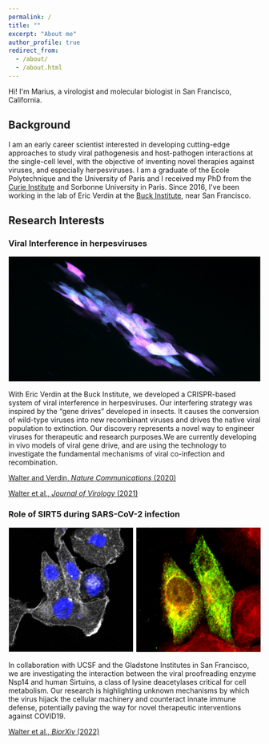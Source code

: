 ```yaml
---
permalink: /
title: ""
excerpt: "About me"
author_profile: true
redirect_from:
  - /about/
  - /about.html
---
```

Hi! I'm Marius, a virologist and molecular biologist in San Francisco, California.

## Background
I am an early career scientist interested in developing cutting-edge approaches to study viral pathogenesis and host-pathogen interactions at the single-cell level, with the objective of inventing novel therapies against viruses, and especially herpesviruses. I am a graduate of the Ecole Polytechnique and the University of Paris and I received my PhD from the [Curie Institute](https://institut-curie.org/) and Sorbonne University in Paris. Since 2016, I've been working in the lab of Eric Verdin at the [Buck Institute](https://www.buckinstitute.org/), near San Francisco.

## Research Interests

### Viral Interference in herpesviruses
![GD](/images/GD.png)

With Eric Verdin at the Buck Institute, we developed a CRISPR-based system of viral interference in herpesviruses. Our interfering strategy was inspired by the “gene drives” developed in insects. It causes the conversion of wild-type viruses into new recombinant viruses and drives the native viral population to extinction. Our discovery represents a novel way to engineer viruses for therapeutic and research purposes.We are currently developing in vivo models of viral gene drive, and are using the technology to investigate the fundamental mechanisms of viral co-infection and recombination.

[Walter and Verdin, *Nature Communications* (2020)](https://www.nature.com/articles/s41467-020-18678-0)

[Walter et al., *Journal of Virology* (2021)](https://journals.asm.org/doi/10.1128/JVI.00802-21)

### Role of SIRT5 during SARS-CoV-2 infection
![GD](/images/SIRT5_1.png)

In collaboration with UCSF and the Gladstone Institutes in San Francisco, we are investigating the interaction between the viral proofreading enzyme Nsp14 and human Sirtuins, a class of lysine deacetylases critical for cell metabolism. Our research is highlighting unknown mechanisms by which the virus hijack the cellular machinery and counteract innate immune defense, potentially paving the way for novel therapeutic interventions against COVID19.

[Walter et al., *BiorXiv* (2022)](https://www.biorxiv.org/content/10.1101/2022.01.04.474979v1)
